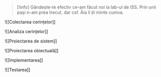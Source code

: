 >[!info]
>Gândește-te efectiv ce-am făcut noi la lab-ul de ISS. Prin unii pași n-am prea trecut, dar csf. Ăia îi ții minte cumva.



![[Colectarea cerințelor]]

![[Analiza cerințelor]]

![[Proiectarea de sistem]]

![[Proiectarea obiectuală]]

![[Implementarea]]

![[Testarea]]